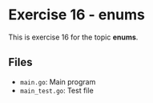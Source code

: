 # Exercise 16 - enums

This is exercise 16 for the topic **enums**.

## Files
- `main.go`: Main program
- `main_test.go`: Test file
